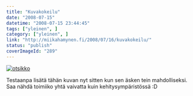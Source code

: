 ```yaml
---
title: "Kuvakokeilu"
date: "2008-07-15"
datetime: "2008-07-15 23:44:45"
tags: ["yleinen", ]
category: ["yleinen", ]
link: "http://miikahamynen.fi/2008/07/16/kuvakokeilu/"
status: "publish"
coverImageId: "289"
---
```


[![](http://miikahamynen.fi/wp-content/uploads/2008/07/otsikko1-800x195.jpg "otsikko")](http://miikahamynen.fi/2008/07/16/kuvakokeilu/otsikko-8/)

Testaanpa lisätä tähän kuvan nyt sitten kun sen äsken tein mahdolliseksi. Saa nähdä toimiiko yhtä vaivatta kuin kehitysympäristössä :D
